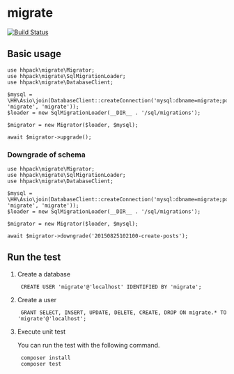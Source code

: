 # migrate

[![Build Status](https://travis-ci.org/hhpack/migrate.svg?branch=master)](https://travis-ci.org/hhpack/migrate)

## Basic usage

```hack
use hhpack\migrate\Migrator;
use hhpack\migrate\SqlMigrationLoader;
use hhpack\migrate\DatabaseClient;

$mysql = \HH\Asio\join(DatabaseClient::createConnection('mysql:dbname=migrate;port=3306', 'migrate', 'migrate'));
$loader = new SqlMigrationLoader(__DIR__ . '/sql/migrations');

$migrator = new Migrator($loader, $mysql);

await $migrator->upgrade();
```

### Downgrade of schema

```hack
use hhpack\migrate\Migrator;
use hhpack\migrate\SqlMigrationLoader;
use hhpack\migrate\DatabaseClient;

$mysql = \HH\Asio\join(DatabaseClient::createConnection('mysql:dbname=migrate;port=3306', 'migrate', 'migrate'));
$loader = new SqlMigrationLoader(__DIR__ . '/sql/migrations');

$migrator = new Migrator($loader, $mysql);

await $migrator->downgrade('20150825102100-create-posts');
```

## Run the test

1. Create a database

		CREATE USER 'migrate'@'localhost' IDENTIFIED BY 'migrate';

2. Create a user

		GRANT SELECT, INSERT, UPDATE, DELETE, CREATE, DROP ON migrate.* TO 'migrate'@'localhost';

3. Execute unit test

	You can run the test with the following command.

		composer install
		composer test
